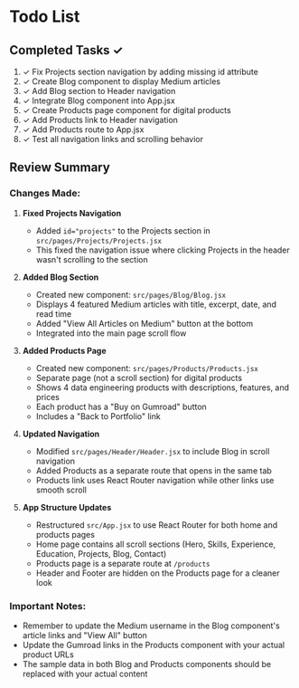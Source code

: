 # Todo List

## Completed Tasks ✓

1. ✓ Fix Projects section navigation by adding missing id attribute
2. ✓ Create Blog component to display Medium articles
3. ✓ Add Blog section to Header navigation
4. ✓ Integrate Blog component into App.jsx
5. ✓ Create Products page component for digital products
6. ✓ Add Products link to Header navigation
7. ✓ Add Products route to App.jsx
8. ✓ Test all navigation links and scrolling behavior

## Review Summary

### Changes Made:

1. **Fixed Projects Navigation**
   - Added `id="projects"` to the Projects section in `src/pages/Projects/Projects.jsx`
   - This fixed the navigation issue where clicking Projects in the header wasn't scrolling to the section

2. **Added Blog Section**
   - Created new component: `src/pages/Blog/Blog.jsx`
   - Displays 4 featured Medium articles with title, excerpt, date, and read time
   - Added "View All Articles on Medium" button at the bottom
   - Integrated into the main page scroll flow

3. **Added Products Page**
   - Created new component: `src/pages/Products/Products.jsx`
   - Separate page (not a scroll section) for digital products
   - Shows 4 data engineering products with descriptions, features, and prices
   - Each product has a "Buy on Gumroad" button
   - Includes a "Back to Portfolio" link

4. **Updated Navigation**
   - Modified `src/pages/Header/Header.jsx` to include Blog in scroll navigation
   - Added Products as a separate route that opens in the same tab
   - Products link uses React Router navigation while other links use smooth scroll

5. **App Structure Updates**
   - Restructured `src/App.jsx` to use React Router for both home and products pages
   - Home page contains all scroll sections (Hero, Skills, Experience, Education, Projects, Blog, Contact)
   - Products page is a separate route at `/products`
   - Header and Footer are hidden on the Products page for a cleaner look

### Important Notes:
- Remember to update the Medium username in the Blog component's article links and "View All" button
- Update the Gumroad links in the Products component with your actual product URLs
- The sample data in both Blog and Products components should be replaced with your actual content